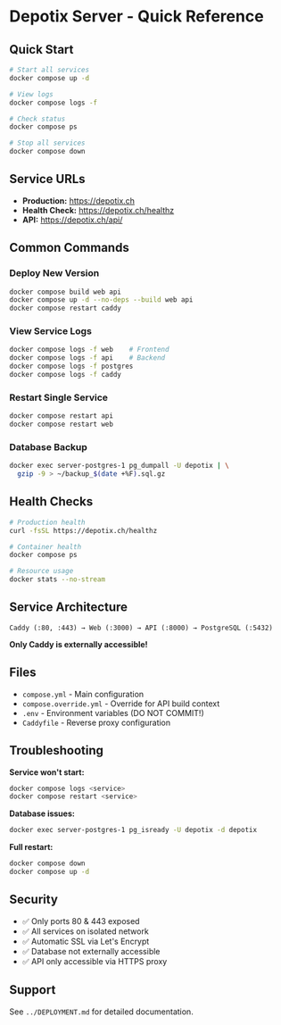 # Depotix Server - Quick Reference

## Quick Start

```bash
# Start all services
docker compose up -d

# View logs
docker compose logs -f

# Check status
docker compose ps

# Stop all services
docker compose down
```

## Service URLs

- **Production:** https://depotix.ch
- **Health Check:** https://depotix.ch/healthz
- **API:** https://depotix.ch/api/

## Common Commands

### Deploy New Version
```bash
docker compose build web api
docker compose up -d --no-deps --build web api
docker compose restart caddy
```

### View Service Logs
```bash
docker compose logs -f web    # Frontend
docker compose logs -f api    # Backend
docker compose logs -f postgres
docker compose logs -f caddy
```

### Restart Single Service
```bash
docker compose restart api
docker compose restart web
```

### Database Backup
```bash
docker exec server-postgres-1 pg_dumpall -U depotix | \
  gzip -9 > ~/backup_$(date +%F).sql.gz
```

## Health Checks

```bash
# Production health
curl -fsSL https://depotix.ch/healthz

# Container health
docker compose ps

# Resource usage
docker stats --no-stream
```

## Service Architecture

```
Caddy (:80, :443) → Web (:3000) → API (:8000) → PostgreSQL (:5432)
```

**Only Caddy is externally accessible!**

## Files

- `compose.yml` - Main configuration
- `compose.override.yml` - Override for API build context
- `.env` - Environment variables (DO NOT COMMIT!)
- `Caddyfile` - Reverse proxy configuration

## Troubleshooting

**Service won't start:**
```bash
docker compose logs <service>
docker compose restart <service>
```

**Database issues:**
```bash
docker exec server-postgres-1 pg_isready -U depotix -d depotix
```

**Full restart:**
```bash
docker compose down
docker compose up -d
```

## Security

- ✅ Only ports 80 & 443 exposed
- ✅ All services on isolated network
- ✅ Automatic SSL via Let's Encrypt
- ✅ Database not externally accessible
- ✅ API only accessible via HTTPS proxy

## Support

See `../DEPLOYMENT.md` for detailed documentation.
